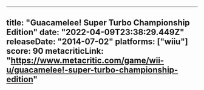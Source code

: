 
---
title: "Guacamelee! Super Turbo Championship Edition"
date: "2022-04-09T23:38:29.449Z"
releaseDate: "2014-07-02"
platforms: ["wiiu"]
score: 90
metacriticLink: "https://www.metacritic.com/game/wii-u/guacamelee!-super-turbo-championship-edition"
---
